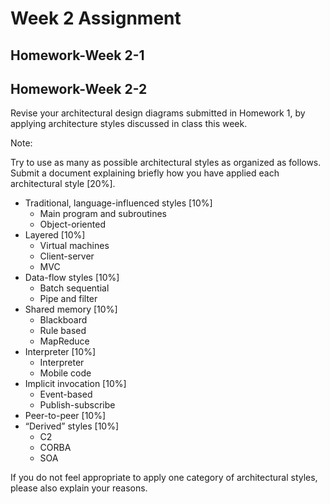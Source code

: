 # Week 2 Assignment

## Homework-Week 2-1

## Homework-Week 2-2

Revise your architectural design diagrams submitted in Homework 1, by applying architecture styles discussed in class this week.

Note:

Try to use as many as possible architectural styles as organized as follows. Submit a document explaining briefly how you have applied each architectural style [20%]. 

+ Traditional, language-influenced styles [10%]
	+ Main program and subroutines
	+ Object-oriented
+ Layered [10%]
	+ Virtual machines
	+ Client-server
	+ MVC
+ Data-flow styles [10%]
	+ Batch sequential
	+ Pipe and filter
+ Shared memory [10%]
	+ Blackboard
	+ Rule based
	+ MapReduce
+ Interpreter [10%]
	+ Interpreter
	+ Mobile code
+ Implicit invocation [10%]
	+ Event-based
	+ Publish-subscribe
+ Peer-to-peer [10%]
+ “Derived” styles [10%]
	+ C2
	+ CORBA
	+ SOA

If you do not feel appropriate to apply one category of architectural styles, please also explain your reasons.


